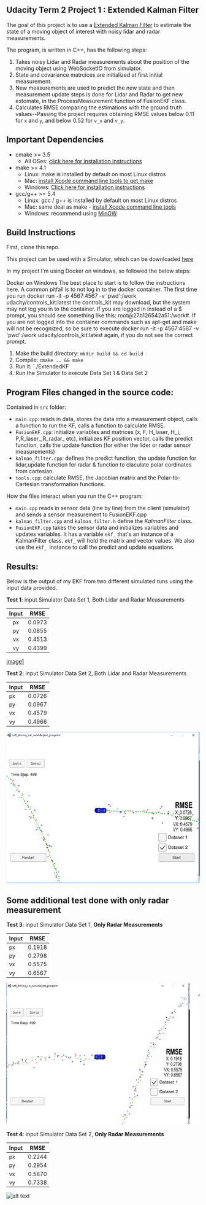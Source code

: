 ## Udacity Term 2 Project 1 : Extended Kalman Filter

[//]: # (Image References)

[image1]: ./img/Capture_FusionLidar&radarDataSet1.png "Test1"
[image2]: ./img/Capture_FusionLidar&radarDataSet2.png "Test2"
[image3]: ./img/Capture_OnlyRadarData1.png "Test3"
[image4]: ./img/Capture_OnlyRadarData2.png "Test4"

The goal of this project is to use a [Extended Kalman Filter](https://en.wikipedia.org/wiki/Extended_Kalman_filter) to estimate the state of a moving object of interest with noisy lidar and radar measurements.

The program, is written in C++, has the following steps:
1. Takes noisy Lidar and Radar measurements about the position of the moving object using WebSocketIO from simulator.
2. State and covariance matrcices are initialized at first initial measurement.
3. New measurements are used to predict the new state and then measurement update steps is done for Lidar and Radar to get new estomate,
   in the ProcessMeasurement function of FusionEKF class.
4. Calculates RMSE comparing the estimations with the ground truth values--Passing the project requires obtaining RMSE values below 0.11 for `x` and `y`, and below 0.52 for `v_x` and `v_y`.

## Important Dependencies

* cmake >= 3.5
  * All OSes: [click here for installation instructions](https://cmake.org/install/)
* make >= 4.1
  * Linux: make is installed by default on most Linux distros
  * Mac: [install Xcode command line tools to get make](https://developer.apple.com/xcode/features/)
  * Windows: [Click here for installation instructions](http://gnuwin32.sourceforge.net/packages/make.htm)
* gcc/g++ >= 5.4
  * Linux: gcc / g++ is installed by default on most Linux distros
  * Mac: same deal as make - [install Xcode command line tools](https://developer.apple.com/xcode/features/)
  * Windows: recommend using [MinGW](http://www.mingw.org/)

## Build Instructions

First, clone this repo.

This project can be used with a Simulator, which can be downloaded [here](https://github.com/udacity/self-driving-car-sim/releases)

In my project I'm using Docker on windows, so followed the below steps:

Docker on Windows
The best place to start is to follow the instructions here. A common pitfall is to not log in to the docker container. The first time you run docker run -it -p 4567:4567 -v 'pwd':/work udacity/controls_kit:latest the controls_kit may download, but the system may not log you in to the container. If you are logged in instead of a $ prompt, you should see something like this: root@27b126542a51:/work#. If you are not logged into the container commands such as apt-get and make will not be recognized, so be sure to execute docker run -it -p 4567:4567 -v 'pwd':/work udacity/controls_kit:latest again, if you do not see the correct prompt.


1. Make the build directory: `mkdir build && cd build`
2. Compile: `cmake .. && make`
3. Run it: `./ExtendedKF
4. Run the Simulator to execute Data Set 1 & Data Set 2

## Program Files changed in the source code:
Contained in `src` folder:
* `main.cpp`: reads in data, stores the data into a measurement object, calls a function to run the KF, calls a function to calculate RMSE.
* `FusionEKF.cpp`: initialize variables and matrices (x, F, H_laser, H_j, P,R_laser_,R_radar_ etc), initializes KF position vector, calls the predict function, calls the update function (for either the lider or radar sensor measurements)
* `kalman_filter.cpp`: defines the predict function, the update function for lidar,update function for radar & function to claculate polar cordinates from cartesian.
* `tools.cpp`: calculate RMSE, the Jacobian matrix and the Polar-to-Cartesian transformation functions.

How the files interact when you run the C++ program:
* `main.cpp` reads in sensor data (line by line) from the client (simulator) and sends a sensor measurement to FusionEKF.cpp
* `kalman_filter.cpp` and `kalman_filter.h` define the *KalmanFilter* class.
* `FusionEKF.cpp` takes the sensor data and initializes variables and updates variables. It has a variable `ekf_` that's an instance of a KalmanFilter class. `ekf_` will hold the matrix and vector values. We also use the `ekf_ `instance to call the predict and update equations.

## Results:
Below is the output of my EKF from two different simulated runs using the input data provided.

**Test 1**: input Simulator Data Set 1, Both Lidar and Radar Measurements

| Input |   RMSE  |
|:-----:|:-------:|
|  px   | 0.0973  |
|  py   | 0.0855  |
|  vx   | 0.4513  |
|  vy   | 0.4399  |

[image1]

**Test 2**: input  Simulator Data Set 2, Both Lidar and Radar Measurements

| Input |   RMSE  |
| ----- | ------- |
|  px   | 0.0726  |
|  py   | 0.0967  |
|  vx   | 0.4579  |
|  vy   | 0.4966  |

![alt text][image2]

## Some additional test done with only radar measurement

**Test 3**: input  Simulator Data Set 1, **Only Radar Measurements**

| Input |   RMSE  |
| ----- | ------- |
|  px   | 0.1918  |
|  py   | 0.2798  |
|  vx   | 0.5575  |
|  vy   | 0.6567  |

![alt text][image3]


**Test 4**: input  Simulator Data Set 2, **Only Radar Measurements**

| Input |   RMSE  |
| ----- | ------- |
|  px   | 0.2244  |
|  py   | 0.2954  |
|  vx   | 0.5870  |
|  vy   | 0.7338  |

![alt text][image4]

